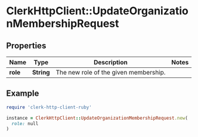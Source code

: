 # ClerkHttpClient::UpdateOrganizationMembershipRequest

## Properties

| Name | Type | Description | Notes |
| ---- | ---- | ----------- | ----- |
| **role** | **String** | The new role of the given membership. |  |

## Example

```ruby
require 'clerk-http-client-ruby'

instance = ClerkHttpClient::UpdateOrganizationMembershipRequest.new(
  role: null
)
```

